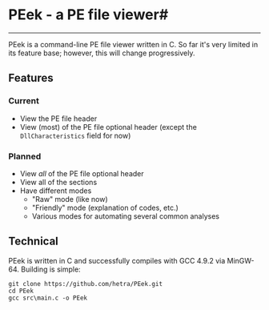 # PEek - a PE file viewer#
---
PEek is a command-line PE file viewer written in C. So far it's very limited in its feature base; however, this will change progressively.

## Features ##
### Current ###
- View the PE file header
- View (most) of the PE file optional header (except the `DllCharacteristics` field for now)

### Planned ###
- View *all* of the PE file optional header
- View all of the sections
- Have different modes
  - "Raw" mode (like now)
  - "Friendly" mode (explanation of codes, etc.)
  - Various modes for automating several common analyses

## Technical ##
PEek is written in C and successfully compiles with GCC 4.9.2 via MinGW-64. Building is simple:
    
    git clone https://github.com/hetra/PEek.git
    cd PEek
    gcc src\main.c -o PEek